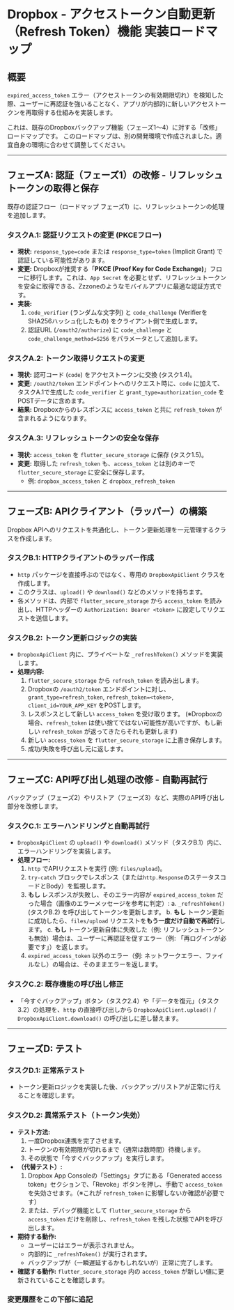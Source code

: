 # Dropbox - アクセストークン自動更新（Refresh Token）機能 実装ロードマップ

## 概要
`expired_access_token` エラー（アクセストークンの有効期限切れ）を検知した際、ユーザーに再認証を強いることなく、アプリが内部的に新しいアクセストークンを再取得する仕組みを実装します。

これは、既存のDropboxバックアップ機能（フェーズ1〜4）に対する「改修」ロードマップです。
このロードマップは、別の開発環境で作成されました。適宜自身の環境に合わせて調整してください。

---

## フェーズA: 認証（フェーズ1）の改修 - リフレッシュトークンの取得と保存

既存の認証フロー（ロードマップ フェーズ1）に、リフレッシュトークンの処理を追加します。

### タスクA.1: 認証リクエストの変更 (PKCEフロー)
* **現状:** `response_type=code` または `response_type=token` (Implicit Grant) で認証している可能性があります。
* **変更:** Dropboxが推奨する「**PKCE (Proof Key for Code Exchange)**」フローに移行します。これは、`App Secret` を必要とせず、リフレッシュトークンを安全に取得できる、Zzzoneのようなモバイルアプリに最適な認証方式です。
* **実装:**
    1.  `code_verifier` (ランダムな文字列) と `code_challenge` (VerifierをSHA256ハッシュ化したもの) をクライアント側で生成します。
    2.  認証URL (`/oauth2/authorize`) に `code_challenge` と `code_challenge_method=S256` をパラメータとして追加します。

### タスクA.2: トークン取得リクエストの変更
* **現状:** 認可コード (`code`) をアクセストークンに交換 (タスク1.4)。
* **変更:** `/oauth2/token` エンドポイントへのリクエスト時に、`code` に加えて、タスクA.1で生成した `code_verifier` と `grant_type=authorization_code` をPOSTデータに含めます。
* **結果:** Dropboxからのレスポンスに `access_token` と共に `refresh_token` が含まれるようになります。

### タスクA.3: リフレッシュトークンの安全な保存
* **現状:** `access_token` を `flutter_secure_storage` に保存 (タスク1.5)。
* **変更:** 取得した `refresh_token` も、`access_token` とは別のキーで `flutter_secure_storage` に安全に保存します。
    * 例: `dropbox_access_token` と `dropbox_refresh_token`

---

## フェーズB: APIクライアント（ラッパー）の構築

Dropbox APIへのリクエストを共通化し、トークン更新処理を一元管理するクラスを作成します。

### タスクB.1: HTTPクライアントのラッパー作成
* `http` パッケージを直接呼ぶのではなく、専用の `DropboxApiClient` クラスを作成します。
* このクラスは、`upload()` や `download()` などのメソッドを持ちます。
* 各メソッドは、内部で `flutter_secure_storage` から `access_token` を読み出し、HTTPヘッダーの `Authorization: Bearer <token>` に設定してリクエストを送信します。

### タスクB.2: トークン更新ロジックの実装
* `DropboxApiClient` 内に、プライベートな `_refreshToken()` メソッドを実装します。
* **処理内容:**
    1.  `flutter_secure_storage` から `refresh_token` を読み出します。
    2.  Dropboxの `/oauth2/token` エンドポイントに対し、`grant_type=refresh_token`, `refresh_token=<token>`, `client_id=YOUR_APP_KEY` をPOSTします。
    3.  レスポンスとして新しい `access_token` を受け取ります。 (※Dropboxの場合、`refresh_token` は使い捨てではない可能性が高いですが、もし新しい `refresh_token` が返ってきたらそれも更新します)
    4.  新しい `access_token` を `flutter_secure_storage` に上書き保存します。
    5.  成功/失敗を呼び出し元に返します。

---

## フェーズC: API呼び出し処理の改修 - 自動再試行

バックアップ（フェーズ2）やリストア（フェーズ3）など、実際のAPI呼び出し部分を改修します。

### タスクC.1: エラーハンドリングと自動再試行
* `DropboxApiClient` の `upload()` や `download()` メソッド（タスクB.1）内に、エラーハンドリングを実装します。
* **処理フロー:**
    1.  `http` でAPIリクエストを実行 (例: `files/upload`)。
    2.  `try-catch` ブロックでレスポンス（または`http.Response`のステータスコードとBody）を監視します。
    3.  **もし** レスポンスが失敗し、そのエラー内容が `expired_access_token` だった場合（画像のエラーメッセージを参考に判定）:
        a. `_refreshToken()` (タスクB.2) を呼び出してトークンを更新します。
        b. **もし** トークン更新に成功したら、`files/upload` リクエストを**もう一度だけ自動で再試行**します。
        c. **もし** トークン更新自体に失敗した（例: リフレッシュトークンも無効）場合は、ユーザーに再認証を促すエラー（例: 「再ログインが必要です」）を返します。
    4.  `expired_access_token` 以外のエラー（例: ネットワークエラー、ファイルなし）の場合は、そのままエラーを返します。

### タスクC.2: 既存機能の呼び出し修正
* 「今すぐバックアップ」ボタン（タスク2.4）や「データを復元」（タスク3.2）の処理を、`http` の直接呼び出しから `DropboxApiClient.upload()` / `DropboxApiClient.download()` の呼び出しに差し替えます。

---

## フェーズD: テスト

### タスクD.1: 正常系テスト
* トークン更新ロジックを実装した後、バックアップ/リストアが正常に行えることを確認します。

### タスクD.2: 異常系テスト（トークン失効）
* **テスト方法:**
    1.  一度Dropbox連携を完了させます。
    2.  トークンの有効期限が切れるまで（通常は数時間）待機します。
    3.  その状態で「今すぐバックアップ」を実行します。
* **（代替テスト）:**
    1.  Dropbox App Consoleの「Settings」タブにある「Generated access token」セクションで、「Revoke」ボタンを押し、手動で `access_token` を失効させます。（※これが `refresh_token` に影響しないか確認が必要です）
    2.  または、デバッグ機能として `flutter_secure_storage` から `access_token` だけを削除し、`refresh_token` を残した状態でAPIを呼び出します。
* **期待する動作:**
    * ユーザーにはエラーが表示されません。
    * 内部的に `_refreshToken()` が実行されます。
    * バックアップが（一瞬遅延するかもしれないが）正常に完了します。
* **確認する動作:** `flutter_secure_storage` 内の `access_token` が新しい値に更新されていることを確認します。

### 変更履歴をこの下部に追記